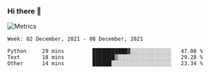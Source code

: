 ### Hi there 👋

![Metrics](https://github.com/radoapx/radoapx/blob/main/github-metrics.svg)

<!--START_SECTION:waka-->
```text
Week: 02 December, 2021 - 08 December, 2021

Python     29 mins         ███████████▓░░░░░░░░░░░░░   47.08 % 
Text       18 mins         ███████▒░░░░░░░░░░░░░░░░░   29.28 % 
Other      14 mins         ██████░░░░░░░░░░░░░░░░░░░   23.34 % 
```
<!--END_SECTION:waka-->

<!--
**radoapx/radoapx** is a ✨ _special_ ✨ repository because its `README.md` (this file) appears on your GitHub profile.

Here are some ideas to get you started:

- 🔭 I’m currently working on ...
- 🌱 I’m currently learning ...
- 👯 I’m looking to collaborate on ...
- 🤔 I’m looking for help with ...
- 💬 Ask me about ...
- 📫 How to reach me: ...
- 😄 Pronouns: ...
- ⚡ Fun fact: ...
-->
